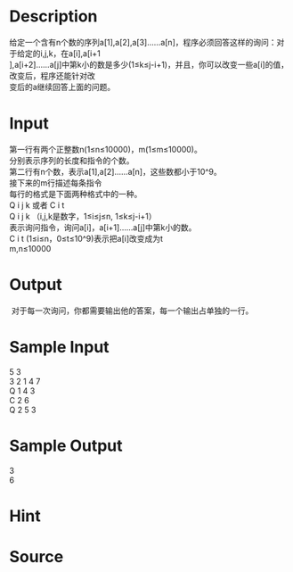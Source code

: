 
# Description

<div class="content"><div>给定一个含有n个数的序列a[1],a[2],a[3]……a[n]，程序必须回答这样的询问：对于给定的i,j,k，在a[i],a[i+1</div>
<div>],a[i+2]……a[j]中第k小的数是多少(1≤k≤j-i+1)，并且，你可以改变一些a[i]的值，改变后，程序还能针对改</div>
<div>变后的a继续回答上面的问题。</div></div>

# Input

<div class="content"><div>
<div>第一行有两个正整数n(1≤n≤10000)，m(1≤m≤10000)。</div>
<div>分别表示序列的长度和指令的个数。</div>
<div>第二行有n个数，表示a[1],a[2]……a[n]，这些数都小于10^9。</div>
<div>接下来的m行描述每条指令</div>
<div>每行的格式是下面两种格式中的一种。 </div>
<div>Q i j k 或者 C i t </div>
<div>Q i j k （i,j,k是数字，1≤i≤j≤n, 1≤k≤j-i+1）</div>
<div>表示询问指令，询问a[i]，a[i+1]……a[j]中第k小的数。</div>
<div>C i t (1≤i≤n，0≤t≤10^9)表示把a[i]改变成为t</div>
<div>m,n≤10000</div>
</div></div>

# Output

<div class="content"><p> 对于每一次询问，你都需要输出他的答案，每一个输出占单独的一行。</p></div>

# Sample Input

<div class="content"><span class="sampledata">5 3<br/>
3 2 1 4 7<br/>
Q 1 4 3<br/>
C 2 6<br/>
Q 2 5 3<br/>
</span></div>

# Sample Output

<div class="content"><span class="sampledata">3<br/>
6<br/>
</span></div>

# Hint

<div class="content"><p></p></div>

# Source

<div class="content"><p><a href="problemset.php?search="></a></p></div>

